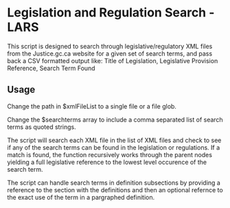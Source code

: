 # Legislation and Regulation Search - LARS

This script is designed to search through legislative/regulatory XML files from the Justice.gc.ca website for a given 
set of search terms, and pass back a CSV formatted output like: Title of Legislation, Legislative Provision Reference, Search Term Found

## Usage
Change the path in $xmlFileList to a single file or a file glob.

Change the $searchterms array to include a comma separated list of search terms as quoted strings.

The script will search each XML file in the list of XML files and check to see if any of the search terms can 
be found in the legislation or regulations.  If a match is found, the function recursively works through the parent nodes yielding a full legislative reference to the lowest level occurence of the search term.

The script can handle search terms in definition subsections by providing a reference to the section with the definitions and then an optional refernce to the exact use of the term in a pargraphed definition.
